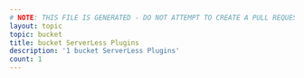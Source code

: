 ```yaml
---
# NOTE: THIS FILE IS GENERATED - DO NOT ATTEMPT TO CREATE A PULL REQUEST TO UPDATE THE DATA. 
layout: topic
topic: bucket
title: bucket ServerLess Plugins
description: '1 bucket ServerLess Plugins'
count: 1
---
```

